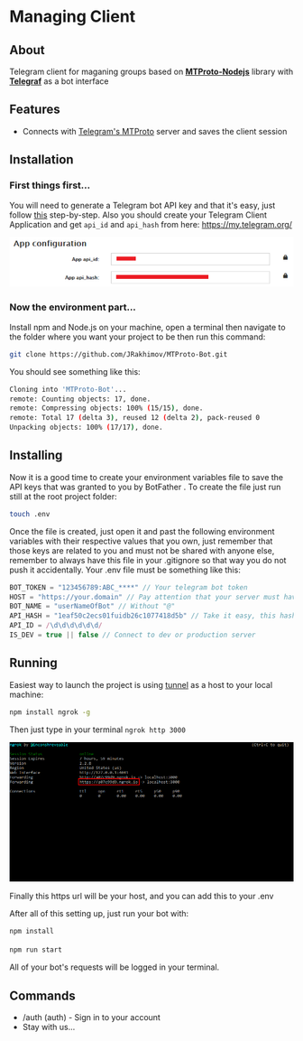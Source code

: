# Managing Client

## About

Telegram client for maganing groups based on [**MTProto-Nodejs**](https://github.com/zerobias/telegram-mtproto) library with [**Telegraf**](https://github.com/telegraf/telegraf) as a bot interface

## Features

- Connects with [Telegram's MTProto](https://core.telegram.org/mtproto) server and saves the client session

## Installation

### First things first...

You will need to generate a Telegram bot API key and that it's easy, just follow [this](https://core.telegram.org/bots#3-how-do-i-create-a-bot) step-by-step. Also you should create your Telegram Client Application and get `api_id` and `api_hash` from here: https://my.telegram.org/

![where_to_get_app_config](https://raw.githubusercontent.com/JRakhimov/MTProto-Bot/master/images/where_to_get_app_config.png)

### Now the environment part...

Install npm and Node.js on your machine, open a terminal then navigate to the folder where you want your project to be then run this command:

```bash
git clone https://github.com/JRakhimov/MTProto-Bot.git
```

You should see something like this:

```bash
Cloning into 'MTProto-Bot'...
remote: Counting objects: 17, done.
remote: Compressing objects: 100% (15/15), done.
remote: Total 17 (delta 3), reused 12 (delta 2), pack-reused 0
Unpacking objects: 100% (17/17), done.
```

## Installing

Now it is a good time to create your environment variables file to save the API keys that was granted to you by BotFather . To create the file just run still at the root project folder:

```bash
touch .env
```

Once the file is created, just open it and past the following environment variables with their respective values that you own, just remember that those keys are related to you and must not be shared with anyone else, remember to always have this file in your .gitignore so that way you do not push it accidentally. Your .env file must be something like this:

```js
BOT_TOKEN = "123456789:ABC_****" // Your telegram bot token
HOST = "https://your.domain" // Pay attention that your server must have SSL certificate and provide https connection!
BOT_NAME = "userNameOfBot" // Without "@"
API_HASH = "1eaf50c2ecs01fuidb26c1077418d5b" // Take it easy, this hash is invalid
API_ID = /\d\d\d\d\d\d/
IS_DEV = true || false // Connect to dev or production server
```

## Running

Easiest way to launch the project is using [tunnel](https://ngrok.com/) as a host to your local machine:

```bash
npm install ngrok -g
```

Then just type in your terminal `ngrok http 3000`

![get_host_using_ngrok](https://raw.githubusercontent.com/JRakhimov/MTProto-Bot/master/images/get_host_using_ngrok.png)

Finally this https url will be your host, and you can add this to your .env

After all of this setting up, just run your bot with:

```bash
npm install

npm run start
```

All of your bot's requests will be logged in your terminal.

## Commands

- /auth (auth) - Sign in to your account
- Stay with us...
